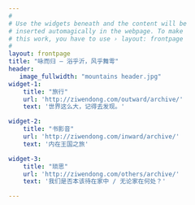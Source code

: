 ```yaml
---
#
# Use the widgets beneath and the content will be
# inserted automagically in the webpage. To make
# this work, you have to use › layout: frontpage
#
layout: frontpage
title: "咏而归 – 浴乎沂，风乎舞雩"
header:
   image_fullwidth: "mountains header.jpg"
widget-1:
    title: "旅行"
    url: 'http://ziwendong.com/outward/archive/'
    text: '世界这么大，记得去发现。'

widget-2:
    title: "书影音"
    url: 'http://ziwendong.com/inward/archive/'
    text: '内在王国之旅'

widget-3:
    title: "琐思"
    url: 'http://ziwendong.com/others/archive/'
    text: '我们是否本该待在家中 / 无论家在何处？'

---
```

